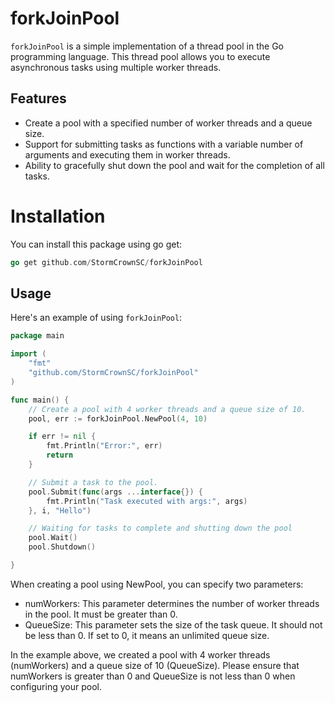 # forkJoinPool

`forkJoinPool` is a simple implementation of a thread pool in the Go programming language. This thread pool allows you to execute asynchronous tasks using multiple worker threads.

## Features

- Create a pool with a specified number of worker threads and a queue size.
- Support for submitting tasks as functions with a variable number of arguments and executing them in worker threads.
- Ability to gracefully shut down the pool and wait for the completion of all tasks.

# Installation
You can install this package using go get:

```go
go get github.com/StormCrownSC/forkJoinPool
```

## Usage

Here's an example of using `forkJoinPool`:

```go
package main

import (
	"fmt"
	"github.com/StormCrownSC/forkJoinPool"
)

func main() {
    // Create a pool with 4 worker threads and a queue size of 10.
    pool, err := forkJoinPool.NewPool(4, 10)

    if err != nil {
        fmt.Println("Error:", err)
        return
    }

    // Submit a task to the pool.
    pool.Submit(func(args ...interface{}) {
        fmt.Println("Task executed with args:", args)
    }, i, "Hello")

    // Waiting for tasks to complete and shutting down the pool
    pool.Wait()
    pool.Shutdown()

}
```

When creating a pool using NewPool, you can specify two parameters:
- numWorkers: This parameter determines the number of worker threads in the pool. It must be greater than 0.
- QueueSize: This parameter sets the size of the task queue. It should not be less than 0. If set to 0, it means an unlimited queue size.

In the example above, we created a pool with 4 worker threads (numWorkers) and a queue size of 10 (QueueSize). Please ensure that numWorkers is greater than 0 and QueueSize is not less than 0 when configuring your pool.